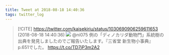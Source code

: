 ```yaml
---
title: Tweet at 2018-08-18 14:40:36
tags: twitter_log
---
```


> [!CITE] https://twitter.com/kaisekiriu/status/1030690906259611653 (2018-08-18 14:40:36)
> ![](https://twitter.com/kaisekiriu/status/1030690906259611653)
> @ni075 例の「ディノカリダ動物門」系統樹の出典を発見しましたのでご報告いたします。『三省堂 新生物小事典』p.651でした。
> https://t.co/TD7jP3m2A2
